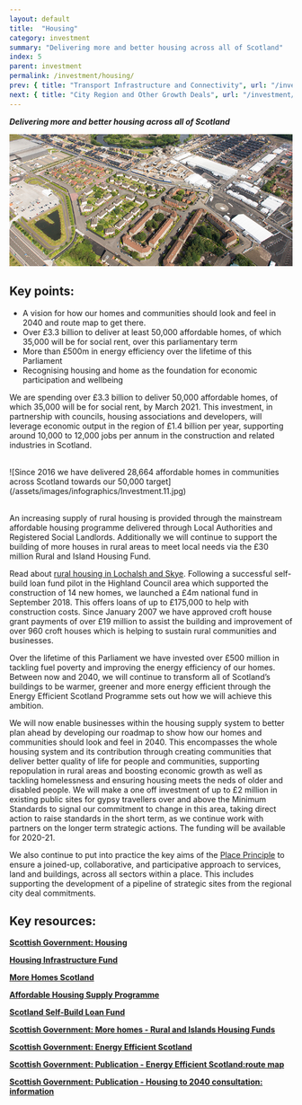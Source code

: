 ```yaml
---
layout: default
title:  "Housing"
category: investment
summary: "Delivering more and better housing across all of Scotland"
index: 5
parent: investment
permalink: /investment/housing/
prev: { title: "Transport Infrastructure and Connectivity", url: "/investment/transport-infrastructure/" }
next: { title: "City Region and Other Growth Deals", url: "/investment/city-region-deals/" }
---
```

***Delivering more and better housing across all of Scotland***

![A photograph of a newly built village in Dalmarnock](/assets/images/pageimages/Investment.7.jpg)

## Key points:

- A vision for how our homes and communities should look and feel in 2040 and route map to get there.
- Over £3.3 billion to deliver at least 50,000 affordable homes, of which 35,000 will be for social rent, over this parliamentary term
- More than £500m in energy efficiency over the lifetime of this Parliament
- Recognising housing and home as the foundation for economic participation and wellbeing

We are spending over £3.3 billion to deliver 50,000 affordable homes, of which 35,000 will be for social rent, by March 2021.  This investment, in partnership with councils, housing associations and developers, will leverage economic output in the region of £1.4 billion per year, supporting around 10,000 to 12,000 jobs per annum in the construction and related industries in Scotland.  

<br>
![Since 2016 we have delivered 28,664 affordable homes in communities across Scotland towards our 50,000 target](/assets/images/infographics/Investment.11.jpg)
<br><br>

An increasing supply of rural housing is provided through the mainstream affordable housing programme delivered through Local Authorities and Registered Social Landlords.
Additionally we will continue to support the building of more houses in rural areas to meet local needs via the £30 million Rural and Island Housing Fund.  

Read about [rural housing in Lochalsh and Skye](http://www.hie.co.uk/community-support/community-conference/videos.html). Following a successful self-build loan fund pilot in the Highland Council area which supported the construction of 14 new homes, we launched a £4m national fund in September 2018. This offers loans of up to £175,000 to help with construction costs. Since January 2007 we have approved croft house grant payments of over £19 million to assist the building and improvement of over 960 croft houses which is helping to sustain rural communities and businesses.  

Over the lifetime of this Parliament we have invested over £500 million in tackling fuel poverty and improving the energy efficiency of our homes. Between now and 2040, we will continue to transform all of Scotland’s buildings to be warmer, greener and more energy efficient through the Energy Efficient Scotland Programme sets out how we will achieve this ambition.  

We will now enable businesses within the housing supply system to better plan ahead by developing our roadmap to show how our homes and communities should look and feel in 2040.  This encompasses the whole housing system and its contribution through creating communities that deliver better quality of life for people and communities, supporting repopulation in rural areas and boosting economic growth as well as tackling homelessness and ensuring housing meets the neds of older and disabled people.  We will make a one off investment of up to £2 million in existing public sites for gypsy travellers over and above the Minimum Standards to signal our commitment to change in this area, taking direct action to raise standards in the short term, as we continue work with partners on the longer term strategic actions.  The funding will be available for 2020-21.  

We also continue to put into practice the key aims of the [Place Principle](https://www.gov.scot/publications/place-principle-introduction/) to ensure a joined-up, collaborative, and participative approach to services, land and buildings, across all sectors within a place. This includes supporting the development of a pipeline of strategic sites from the regional city deal commitments.  

## Key resources:

**[Scottish Government: Housing](https://www.gov.scot/housing/)**

**[Housing Infrastructure Fund](https://www.gov.scot/policies/more-homes/housing-infrastructure-fund/)**

**[More Homes Scotland](https://www.gov.scot/publications/more-homes-scotland/)**

**[Affordable Housing Supply Programme](https://www.gov.scot/policies/more-homes/affordable-housing-supply/)**

**[Scotland Self-Build Loan Fund](https://www.mygov.scot/self-build-loan-fund/)**

**[Scottish Government: More homes - Rural and Islands Housing Funds](https://www.gov.scot/policies/more-homes/rural-housing-fund/)**

**[Scottish Government: Energy Efficient Scotland](https://www.gov.scot/policies/energy-efficiency/energy-efficient-scotland/)**

**[Scottish Government: Publication - Energy Efficient Scotland:route map](https://www.gov.scot/publications/energy-efficient-scotland-route-map/)**

**[Scottish Government: Publication - Housing to 2040 consultation: information](https://www.gov.scot/publications/housing-2040/)**
